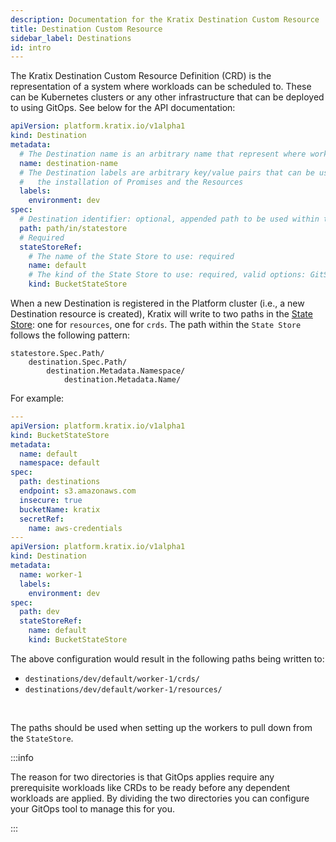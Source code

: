 ```yaml
---
description: Documentation for the Kratix Destination Custom Resource
title: Destination Custom Resource
sidebar_label: Destinations
id: intro
---
```


The Kratix Destination Custom Resource Definition (CRD) is the representation of a system where workloads
can be scheduled to. These can be Kubernetes clusters or any other infrastructure that can be deployed to using GitOps.
See below for the API documentation:

```yaml
apiVersion: platform.kratix.io/v1alpha1
kind: Destination
metadata:
  # The Destination name is an arbitrary name that represent where workloads will be scheduled by the platform
  name: destination-name
  # The Destination labels are arbitrary key/value pairs that can be used for scheduling
  #   the installation of Promises and the Resources
  labels:
    environment: dev
spec:
  # Destination identifier: optional, appended path to be used within the State Store
  path: path/in/statestore
  # Required
  stateStoreRef:
    # The name of the State Store to use: required
    name: default
    # The kind of the State Store to use: required, valid options: GitStateStore, BucketStateStore
    kind: BucketStateStore
```

When a new Destination is registered in the Platform cluster (i.e., a new Destination resource is
created), Kratix will write to two paths in the [State Store](../06-statestore/01-statestore.md):
one for `resources`, one for `crds`. The path within the `State Store` follows the following pattern:
```
statestore.Spec.Path/
    destination.Spec.Path/
        destination.Metadata.Namespace/
            destination.Metadata.Name/
```

For example:
```yaml
---
apiVersion: platform.kratix.io/v1alpha1
kind: BucketStateStore
metadata:
  name: default
  namespace: default
spec:
  path: destinations
  endpoint: s3.amazonaws.com
  insecure: true
  bucketName: kratix
  secretRef:
    name: aws-credentials
---
apiVersion: platform.kratix.io/v1alpha1
kind: Destination
metadata:
  name: worker-1
  labels:
    environment: dev
spec:
  path: dev
  stateStoreRef:
    name: default
    kind: BucketStateStore
```

The above configuration would result in the following paths being written to:
 - `destinations/dev/default/worker-1/crds/`
 - `destinations/dev/default/worker-1/resources/`

<br/>

The paths should be used when setting up the workers to pull
down from the `StateStore`.

:::info

The reason for two directories is that GitOps applies require any prerequisite workloads like CRDs to be ready before any dependent workloads are applied. By dividing the two directories you can configure your GitOps tool to manage this for you.

:::

